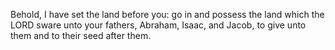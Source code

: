 Behold, I have set the land before you: go in and possess the land which the LORD sware unto your fathers, Abraham, Isaac, and Jacob, to give unto them and to their seed after them.
